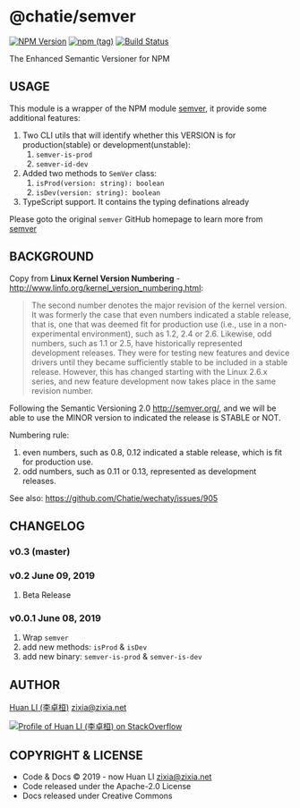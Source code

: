 # @chatie/semver

[![NPM Version](https://badge.fury.io/js/%40chatie%2Fsemver.svg)](https://www.npmjs.com/package/@chatie/semver)
[![npm (tag)](https://img.shields.io/npm/v/%40chatie/semver/next.svg)](https://www.npmjs.com/package/@chatie/semver?activeTab=versions)
[![Build Status](https://travis-ci.com/Chatie/semver.svg?branch=master)](https://travis-ci.com/Chatie/semver)

The Enhanced Semantic Versioner for NPM

## USAGE

This module is a wrapper of the NPM module [semver](https://www.npmjs.com/package/semver), it provide some additional features:

1. Two CLI utils that will identify whether this VERSION is for production(stable) or development(unstable):
    1. `semver-is-prod`
    1. `semver-id-dev`
1. Added two methods to `SemVer` class:
    1. `isProd(version: string): boolean`
    1. `isDev(version: string): boolean`
1. TypeScript support. It contains the typing definations already

Please goto the original `semver` GitHub homepage to learn more from [semver](https://github.com/npm/node-semver)

## BACKGROUND

Copy from **Linux Kernel Version Numbering** - <http://www.linfo.org/kernel_version_numbering.html>:

> The second number denotes the major revision of the kernel version. It was formerly the case that even numbers indicated a stable release, that is, one that was deemed fit for production use (i.e., use in a non-experimental environment), such as 1.2, 2.4 or 2.6. Likewise, odd numbers, such as 1.1 or 2.5, have historically represented development releases. They were for testing new features and device drivers until they became sufficiently stable to be included in a stable release. However, this has changed starting with the Linux 2.6.x series, and new feature development now takes place in the same revision number.

Following the Semantic Versioning 2.0 <http://semver.org/>, and we will be able to use the MINOR version to indicated the release is STABLE or NOT.

Numbering rule:

1. even numbers, such as 0.8, 0.12 indicated a stable release, which is fit for production use.
1. odd numbers, such as 0.11 or 0.13, represented as development releases.

See also: <https://github.com/Chatie/wechaty/issues/905>

## CHANGELOG

### v0.3 (master)


### v0.2 June 09, 2019

1. Beta Release

### v0.0.1 June 08, 2019

1. Wrap `semver`
1. add new methods: `isProd` & `isDev`
1. add new binary: `semver-is-prod` & `semver-is-dev`

## AUTHOR

[Huan LI (李卓桓)](http://linkedin.com/in/zixia) zixia@zixia.net

[![Profile of Huan LI (李卓桓) on StackOverflow](https://stackexchange.com/users/flair/265499.png)](https://stackexchange.com/users/265499)

## COPYRIGHT & LICENSE

- Code & Docs © 2019 - now Huan LI zixia@zixia.net
- Code released under the Apache-2.0 License
- Docs released under Creative Commons
